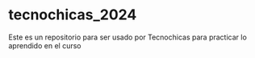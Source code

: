 # tecnochicas_2024
Este es un repositorio para ser usado por Tecnochicas para practicar lo aprendido en el curso
